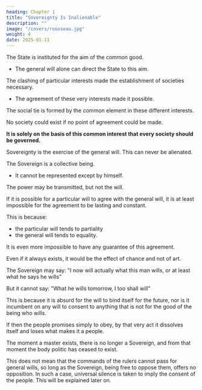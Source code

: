 ```yaml
---
heading: Chapter 1
title: "Sovereignty Is Inalienable"
description: ""
image: "/covers/rousseau.jpg"
weight: 4
date: 2025-01-11
---
```



The State is instituted for the aim of the common good.
- The general will alone can direct the State to this aim. 

The clashing of particular interests made the establishment of societies necessary.
- The agreement of these very interests made it possible.

The social tie is formed by the common element in these different interests.

No society could exist if no point of agreement could be made. 

**It is solely on the basis of this common interest that every society should be governed.**

Sovereignty is the exercise of the general will. This can never be alienated.

The Sovereign is a collective being.
- It cannot be represented except by himself. 

The power may be transmitted, but not the will.

If it is possible for a particular will to agree with the general will, it is at least impossible for the agreement to be lasting and constant.

This is because:
- the particular will tends to partiality
- the general will tends to equality. 

It is even more impossible to have any guarantee of this agreement.

Even if it always exists, it would be the effect of chance and not of art. 

The Sovereign may say: "I now will actually what this man wills, or at least what he says he wills"

But it cannot say: "What he wills tomorrow, I too shall will"

This is because it is absurd for the will to bind itself for the future, nor is it incumbent on any will to consent to anything that is not for the good of the being who wills.

If then the people promises simply to obey, by that very act it dissolves itself and loses what makes it a people.

The moment a master exists, there is no longer a Sovereign, and from that moment the body politic has ceased to exist.

This does not mean that the commands of the rulers cannot pass for general wills, so long as the Sovereign, being free to oppose them, offers no opposition. In such a case, universal silence is taken to imply the consent of the people. This will be explained later on.


